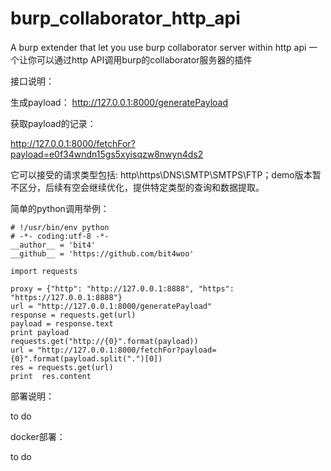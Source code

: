 # burp_collaborator_http_api

A burp extender that let you use burp collaborator server within http api
一个让你可以通过http API调用burp的collaborator服务器的插件



接口说明：

生成payload：
http://127.0.0.1:8000/generatePayload

获取payload的记录：

http://127.0.0.1:8000/fetchFor?payload=e0f34wndn15gs5xyisqzw8nwyn4ds2

它可以接受的请求类型包括: http\https\DNS\SMTP\SMTPS\FTP；demo版本暂不区分，后续有空会继续优化，提供特定类型的查询和数据提取。

简单的python调用举例：
```
# !/usr/bin/env python
# -*- coding:utf-8 -*-
__author__ = 'bit4'
__github__ = 'https://github.com/bit4woo'

import requests

proxy = {"http": "http://127.0.0.1:8888", "https": "https://127.0.0.1:8888"}
url = "http://127.0.0.1:8000/generatePayload"
response = requests.get(url)
payload = response.text
print payload
requests.get("http://{0}".format(payload))
url = "http://127.0.0.1:8000/fetchFor?payload={0}".format(payload.split(".")[0])
res = requests.get(url)
print  res.content

```

部署说明：

to do

docker部署：

to do